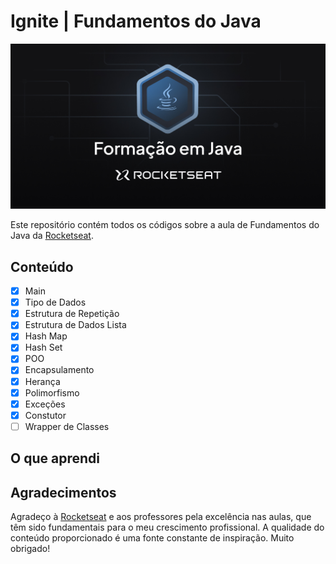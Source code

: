 # Ignite | Fundamentos do Java

![Banner](.github/banner.png)

Este repositório contém todos os códigos sobre a aula de Fundamentos do Java da [Rocketseat](https://app.rocketseat.com.br/).

## Conteúdo

- [X] Main
- [X] Tipo de Dados
- [X] Estrutura de Repetição
- [X] Estrutura de Dados Lista
- [X] Hash Map
- [X] Hash Set
- [X] POO
- [X] Encapsulamento
- [X] Herança
- [X] Polimorfismo
- [X] Exceções
- [X] Constutor
- [ ] Wrapper de Classes

## O que aprendi

## Agradecimentos

Agradeço à [Rocketseat](https://app.rocketseat.com.br/) e aos professores pela excelência nas aulas, que têm sido fundamentais para o meu crescimento profissional. A qualidade do conteúdo proporcionado é uma fonte constante de inspiração. Muito obrigado!